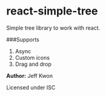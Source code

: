 # react-simple-tree

Simple tree library to work with react.

###Supports

1. Async
2. Custom icons
3. Drag and drop

**Author:** Jeff Kwon

Licensed under ISC